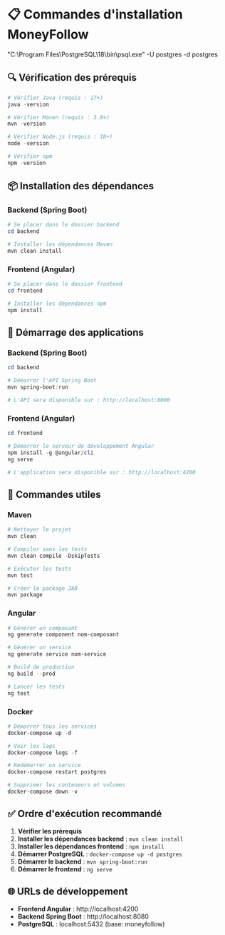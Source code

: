 # 📋 Commandes d'installation MoneyFollow

"C:\Program Files\PostgreSQL\18\bin\psql.exe" -U postgres -d postgres

## 🔍 Vérification des prérequis

```powershell
# Vérifier Java (requis : 17+)
java -version

# Vérifier Maven (requis : 3.8+)
mvn -version

# Vérifier Node.js (requis : 18+)
node -version

# Vérifier npm
npm -version
```

## 📦 Installation des dépendances

### Backend (Spring Boot)
```powershell
# Se placer dans le dossier backend
cd backend

# Installer les dépendances Maven
mvn clean install

```

### Frontend (Angular)
```powershell
# Se placer dans le dossier frontend
cd frontend

# Installer les dépendances npm
npm install
```

## 🚀 Démarrage des applications

### Backend (Spring Boot)
```powershell
cd backend

# Démarrer l'API Spring Boot
mvn spring-boot:run

# L'API sera disponible sur : http://localhost:8000
```

### Frontend (Angular)
```powershell
cd frontend

# Démarrer le serveur de développement Angular
npm install -g @angular/cli
ng serve

# L'application sera disponible sur : http://localhost:4200
```

## 🔧 Commandes utiles

### Maven
```powershell
# Nettoyer le projet
mvn clean

# Compiler sans les tests
mvn clean compile -DskipTests

# Exécuter les tests
mvn test

# Créer le package JAR
mvn package
```

### Angular
```powershell
# Générer un composant
ng generate component nom-composant

# Générer un service
ng generate service nom-service

# Build de production
ng build --prod

# Lancer les tests
ng test
```

### Docker
```powershell
# Démarrer tous les services
docker-compose up -d

# Voir les logs
docker-compose logs -f

# Redémarrer un service
docker-compose restart postgres

# Supprimer les conteneurs et volumes
docker-compose down -v
```

## ✅ Ordre d'exécution recommandé

1. **Vérifier les prérequis**
2. **Installer les dépendances backend** : `mvn clean install`
3. **Installer les dépendances frontend** : `npm install`
4. **Démarrer PostgreSQL** : `docker-compose up -d postgres`
5. **Démarrer le backend** : `mvn spring-boot:run`
6. **Démarrer le frontend** : `ng serve`

## 🌐 URLs de développement

- **Frontend Angular** : http://localhost:4200
- **Backend Spring Boot** : http://localhost:8080
- **PostgreSQL** : localhost:5432 (base: moneyfollow)